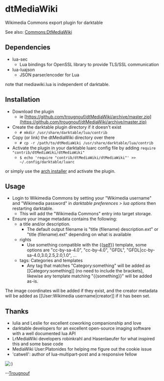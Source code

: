 # dtMediaWiki
Wikimedia Commons export plugin for darktable

See also: [Commons:DtMediaWiki](https://commons.wikimedia.org/wiki/Commons:DtMediaWiki)

## Dependencies
* lua-sec
	 * Lua bindings for OpenSSL library to provide TLS/SSL communication
* lua-luajson
	 * JSON parser/encoder for Lua

note that mediawiki.lua is independent of darktable.

## Installation
* Download the plugin
	* ie [https://github.com/trougnouf/dtMediaWiki/archive/master.zip](https://github.com/trougnouf/dtMediaWiki/archive/master.zip)
* Create the darktable plugin directory if it doesn't exist
	 * `# mkdir /usr/share/darktable/lua/contrib`
* Copy (or link) the dtMediaWiki directory over there
	 * `# cp -r /path/to/dtMediaWiki /usr/share/darktable/lua/contrib`
* Activate the plugin in your darktable luarc config file by adding `require "contrib/dtMediaWiki/dtMediaWiki"`
	 * `$ echo 'require "contrib/dtMediaWiki/dtMediaWiki"' >> ~/.config/darktable/luarc`

or simply use the [arch installer](https://aur.archlinux.org/packages/darktable-plugin-dtmediawiki-git/) and activate the plugin.

## Usage

* Login to Wikimedia Commons by setting your "Wikimedia username" and "Wikimedia password" in *darktable preferences > lua options* then restarting darktable.
	 * This will add the "Wikimedia Commons" entry into target storage.
* Ensure your image metadata contains the following:
	 * a title and/or description.
		 * The default output filename is "title (filename) description.ext" or "title (filename).ext" depending on what is available
	 * rights
		 * Use something compatible with the {{[self](https://commons.wikimedia.org/wiki/Template:Self)}} template, some options are "cc-by-sa-4.0", "cc-by-4.0", "GFDL", "GFDL|cc-by-sa-4.0,3.0,2.5,2.0,1.0", ...
	 * tags: Categories and templates
		 * Any tag that matches "Category:something" will be added as [[Category:something]] (no need to include the brackets), likewise any template matching "{{something}}" will be added as-is.

The image coordinates will be added if they exist, and the creator metadata will be added as [[User:Wikimedia username|creator]] if it has been set.

## Thanks

* Iulia and Leslie for excellent coworking companionship and love
* darktable developers for an excellent open-source imaging software with a well documented lua API
* LrMediaWiki developers robinkrahl and Hasenlaeufer for what inspired this and some base code
* MediaWiki User:Platonides for helping me figure out the cookie issue
* 'catwell': author of lua-multipart-post and a responsive fellow

![:)](https://upload.wikimedia.org/wikipedia/commons/3/30/Binette-typo.png)

--[Trougnouf](https://commons.wikimedia.org/wiki/User:Trougnouf)
